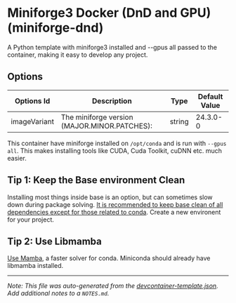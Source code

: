 
# Miniforge3 Docker (DnD and GPU) (miniforge-dnd)

A Python template with miniforge3 installed and --gpus all passed to the container, making it easy to develop any project.

## Options

| Options Id | Description | Type | Default Value |
|-----|-----|-----|-----|
| imageVariant | The miniforge version (MAJOR.MINOR.PATCHES): | string | 24.3.0-0 |

This container have miniforge installed on `/opt/conda` and is run with `--gpus all`. This makes installing tools like CUDA, Cuda Toolkit, cuDNN etc. much easier.

## Tip 1: Keep the Base environment Clean

Installing most things inside base is an option, but can sometimes slow down during package solving. [It is recommended to keep base clean of all dependencies except for those related to conda](https://github.com/conda/conda/issues/11919#issuecomment-1283923009). Create a new environent for your project.

## Tip 2: Use Libmamba

[Use Mamba](https://www.anaconda.com/blog/a-faster-conda-for-a-growing-community), a faster solver for conda.
Miniconda should already have libmamba installed.

---

_Note: This file was auto-generated from the [devcontainer-template.json](https://github.com/matheusfvesco/devcontainer-templates/blob/main/src/miniforge-dnd/devcontainer-template.json).  Add additional notes to a `NOTES.md`._
